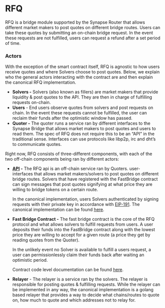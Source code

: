 # RFQ

RFQ is a bridge module supported by the Synapse Router that allows different market makers to post quotes on different bridge routes. Users can take these quotes by submitting an on-chain bridge request. In the event these requests are not fulfilled, users can request a refund after a set period of time.

### Actors

With the exception of the smart contract itself, RFQ is agnostic to how users receive quotes and where Solvers choose to post quotes. Below, we explain who the general actors interacting with the contract are and then explain the canonical RFQ implementation.

- **Solvers -** Solvers (also known as fillers) are market makers that provide liquidity & post quotes to the API. They are then in charge of fulfilling requests on-chain.
- **Users** - End users observe quotes from solvers and post requests on chain. In the event these requests cannot be fulfilled, the user can reclaim their funds after the optimistic window has passed.
- **Quoter -** The quoter runs a service ran by different interfaces to the Synapse Bridge that allows market makers to post quotes and users to read them. The spec of RFQ does not require this to be an “API” in the traditional sense. Interfaces can use protocols like libp2p, irc and dht’s to communicate quotes.

Right now, RFQ consists of three-different components, with each of the two off-chain components being ran by different actors:

- **[API](./API) -** The RFQ api is an off-chain service ran by Quoters. user-interfaces that allows market makers/solvers to post quotes on different bridge routes. Solvers that have registered with the FastBridge contract can sign messages that post quotes signifying at what price they are willing to bridge tokens on a certain route.

  In the canonical implementation, users Solvers authenticated by signing requests with their private key in accordance with [EIP-191](https://eips.ethereum.org/EIPS/eip-191). The canonical implementation can be found [here](https://github.com/synapsecns/sanguine/tree/master/services/rfq).
- **Fast Bridge Contract -** The fast bridge contract is the core of the RFQ protocol and what allows solvers  to fulfill requests from users. A user deposits their funds into the FastBridge contract along with the lowest price they are willing to accept for a given route (a price they get by reading quotes from the Quoter).

  In the unlikely event no Solver is available to fulfill a users request, a user can permissionlessly  claim their funds back after waiting an optimistic period.

  Contract code level documentation can be found [here](https://vercel-rfq-docs.vercel.app/contracts/FastBridge.sol/contract.FastBridge.html).
- **Relayer** - The relayer is a service ran by the solvers. The relayer is responsible for posting quotes & fulfilling requests. While the relayer can be implemented in any way, the canonical implementation is a golang based relayer that provides a way to decide what chains/routes to quote on, how much to quote and which addresses not to relay for.
